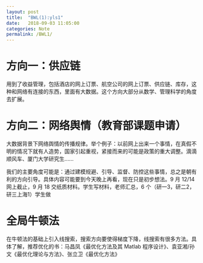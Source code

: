 ```yaml
---
layout: post
title:  "BWL(1):yls1"
date:   2018-09-03 11:05:00
categories: Note
permalink: /BWL1/
---
```


<div class="post-style">

<h1>方向一：供应链</h1>

<p>用到了收益管理，包括酒店的网上订票、航空公司的网上订票、供应链、库存，这种和网络有连接的东西，里面有大数据。这个方向大部分从数学、管理科学的角度去扩展。</p>

<h1>方向二：网络舆情（教育部课题申请）</h1>

<p>大数据背景下网络舆情的传播规律。举个例子：以前网上出来一个事情，在真假不明的情况下就有人造势，国家引起重视，紧接而来的可能是政策的重大调整。滴滴顺风车、厦门大学研究生……</p>

<p>我们的主要角度可能是：通过建模规避、引导、监督、防控这些事情，总之是朝有利的方向引导。具体内容可能要到今天晚上再看，现在只是初步想法。9 月 12/14 网上截止，9 月 18 交纸质材料。学生写材料，老师汇总，6 个（研一3，研二2，研三上海1）学生做</p>

<h1>全局牛顿法</h1>

<p>在牛顿法的基础上引入线搜索，搜索方向要使得梯度下降，线搜索有很多方法。具体了解，推荐优化的书：马昌凤《最优化方法及其 Matlab 程序设计》、袁亚湘/孙文《最优化理论与方法》、张立卫《最优化方法》</p>

</div>